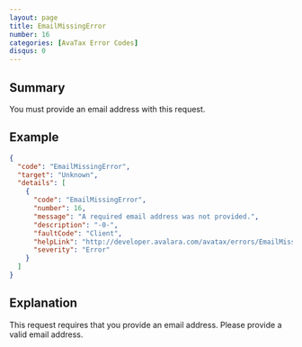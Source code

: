 ```yaml
---
layout: page
title: EmailMissingError
number: 16
categories: [AvaTax Error Codes]
disqus: 0
---
```


## Summary

You must provide an email address with this request.

## Example

```json
{
  "code": "EmailMissingError",
  "target": "Unknown",
  "details": [
    {
      "code": "EmailMissingError",
      "number": 16,
      "message": "A required email address was not provided.",
      "description": "-0-",
      "faultCode": "Client",
      "helpLink": "http://developer.avalara.com/avatax/errors/EmailMissingError",
      "severity": "Error"
    }
  ]
}
```

## Explanation

This request requires that you provide an email address.  Please provide a valid email address.
